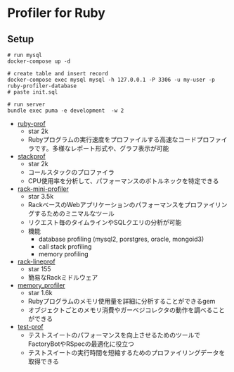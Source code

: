 # Profiler for Ruby

## Setup

```
# run mysql
docker-compose up -d 

# create table and insert record
docker-compose exec mysql mysql -h 127.0.0.1 -P 3306 -u my-user -p ruby-profiler-database 
# paste init.sql

# run server
bundle exec puma -e development  -w 2
```

- [ruby-prof](https://github.com/ruby-prof/ruby-prof)
  - star 2k
  - Rubyプログラムの実行速度をプロファイルする高速なコードプロファイラです。多様なレポート形式や、グラフ表示が可能
- [stackprof](https://github.com/tmm1/stackprof)
  - star 2k
  - コールスタックのプロファイラ
  - CPU使用率を分析して、パフォーマンスのボトルネックを特定できる
- [rack-mini-profiler](https://github.com/MiniProfiler/rack-mini-profiler)
  - star 3.5k
  - RackベースのWebアプリケーションのパフォーマンスをプロファイリングするためのミニマルなツール
  - リクエスト毎のタイムラインやSQLクエリの分析が可能
  - 機能
    - database profiling (mysql2, porstgres, oracle, mongoid3)
    - call stack profiling
    - memory profiling
- [rack-lineprof](https://github.com/kainosnoema/rack-lineprof)
  - star 155
  - 簡易なRackミドルウェア
- [memory_profiler](https://github.com/SamSaffron/memory_profiler)
  - star 1.6k
  - Rubyプログラムのメモリ使用量を詳細に分析することができるgem
  - オブジェクトごとのメモリ消費やガーベジコレクタの動作を調べることができる
- [test-prof](https://github.com/test-prof/test-prof)
  - テストスイートのパフォーマンスを向上させるためのツールでFactoryBotやRSpecの最適化に役立つ
  - テストスイートの実行時間を短縮するためのプロファイリングデータを取得できる
